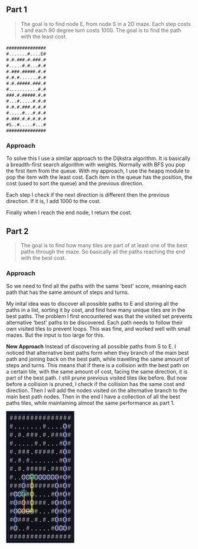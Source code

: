 ## Part 1

> The goal is to find node E, from node S in a 2D maze. Each step costs 1 and each 90 degree turn costs 1000. The goal is to find the path with the least cost.

```
###############
#.......#....E#
#.#.###.#.###.#
#.....#.#...#.#
#.###.#####.#.#
#.#.#.......#.#
#.#.#####.###.#
#...........#.#
###.#.#####.#.#
#...#.....#.#.#
#.#.#.###.#.#.#
#.....#...#.#.#
#.###.#.#.#.#.#
#S..#.....#...#
###############
```

### Approach

To solve this I use a similar approach to the Dijkstra algorithm. It is basically a breadth-first search algorithm with weights. Normally with BFS you pop the first item from the queue. With my approach, I use the heapq module to pop the item with the least cost. Each item in the queue has the position, the cost (used to sort the queue) and the previous direction.

Each step I check if the next direction is different then the previous direction. If it is, I add 1000 to the cost.

Finally when I reach the end node, I return the cost.

## Part 2

> The goal is to find how many tiles are part of at least one of the best paths through the maze. So basically all the paths reaching the end with the best cost.

### Approach

So we need to find all the paths with the same 'best' score, meaning each path that has the same amount of steps and turns.

My inital idea was to discover all possible paths to E and storing all the paths in a list, sorting it by cost, and find how many unique tiles are in the best paths. The problem I first encountered was that the visited set prevents alternative 'best' paths to be discovered. Each path needs to follow their own visited tiles to prevent loops. This was fine, and worked well with small mazes. But the input is too large for this.

**New Approach**
Instead of discovering all possible paths from S to E. I noticed that alternative best paths form when they branch of the main best path and joining back on the best path, while travelling the same amount of steps and turns. This means that if there is a collision with the best path on a certain tile, with the same amount of cost, facing the same direction, it is part of the best path. I still prune previous visited tiles like before. But now before a collision is pruned, I check if the collision has the same cost and direction. Then I will add the nodes visited on the alternative branch to the main best path nodes. Then in the end I have a collection of all the best paths tiles, while maintaining almost the same performance as part 1.

![alt text](img.png)
